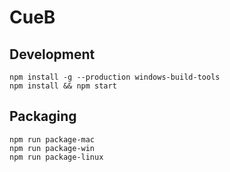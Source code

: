 # CueB

## Development
```
npm install -g --production windows-build-tools
npm install && npm start
```

## Packaging
```
npm run package-mac
npm run package-win
npm run package-linux
```